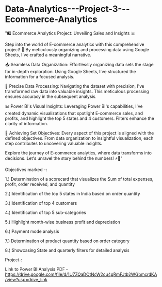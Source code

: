 # Data-Analytics---Project-3---Ecommerce-Analytics
"🛍️ Ecommerce Analytics Project: Unveiling Sales and Insights 📊

Step into the world of E-commerce analytics with this comprehensive project! 🚀 By meticulously organizing and processing data using Google Sheets, I've crafted a meaningful narrative.

📥 Seamless Data Organization:
Effortlessly organizing data sets the stage for in-depth exploration. Using Google Sheets, I've structured the information for a focused analysis.

🧹 Precise Data Processing:
Navigating the dataset with precision, I've transformed raw data into valuable insights. This meticulous processing ensures accuracy in the subsequent analysis.

📊 Power BI's Visual Insights:
Leveraging Power BI's capabilities, I've created dynamic visualizations that spotlight E-commerce sales, and profits, and highlight the top 5 states and 4 customers. Filters enhance the clarity of information.

🎯 Achieving Set Objectives:
Every aspect of this project is aligned with the defined objectives. From data organization to insightful visualization, each step contributes to uncovering valuable insights.

Explore the journey of E-commerce analytics, where data transforms into decisions. Let's unravel the story behind the numbers! ⚡🛒"


Objectives marked -: 

1.) Determination of a scorecard that visualizes the Sum of total expenses, profit, order received, and quantity

2.) Identification of the top 5 states in India based on order quantity

3.) Identification of top 4 customers 

4.) Identification of top 5 sub-categories 

5.) Highlight month-wise business profit and depreciation 

6.) Payment mode analysis

7.) Determination of product quantity based on order category 

8.) Showcasing State and quarterly filters for detailed analysis

Project-: 

Link to Power BI Analysis PDF - https://drive.google.com/file/d/1U7ZQaDOtNcW2cu4gRmFJtb2WGbmcrdKA/view?usp=drive_link
